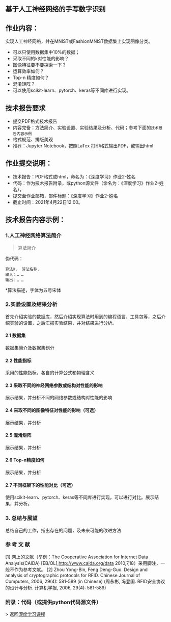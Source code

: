 ## 基于人工神经网络的手写数字识别

## 作业内容：

实现人工神经网络，并在MNIST或FashionMNIST数据集上实现图像分类。

- 可以只使用数据集中10%的数据；
- 采取不同的k对性能的影响？
- 图像特征要不要探索一下？
- 运算效率如何？
- Top-n 精度如何？
- 混淆矩阵？
- 可以使用scikit-learn、pytorch、keras等不同库进行实现。

## 技术报告要求

- 提交PDF格式技术报告
- 内容完备：方法简介、实验设置、实验结果及分析、代码；参考下面的`技术报告内容示例`
- 格式规范、排版美观
- 推荐：Jupyter Notebook，按照LaTex 打印格式输出PDF，或输出html

## 作业提交说明：

- 技术报告：PDF格式或html，命名为：《深度学习》作业2-姓名
- 代码：作为技术报告附录，或python源文件（命名为：《深度学习》作业2-姓名）。
- 提交至作业邮箱，邮件标题：《深度学习》作业2-姓名
- 截止时间：2021年4月22日12:00。






## 技术报告内容示例：

### 1.人工神经网络算法简介

>  算法简介

伪代码：

```
算法X.  算法名称.
输入：… …
输出：… …
```

\*算法描述，字体为五号宋体

### 2.实验设置及结果分析

首先介绍实验的数据库，然后介绍实现算法时用到的编程语言、工具包等，之后介绍实验的设置，之后汇报实验结果，并对结果进行分析。

#### 2.1 数据集

数据集简介及数据集划分

#### 2.2 性能指标

采用的性能指标，各自的计算公式和物理含义

#### 2.3 采取不同的神经网络参数或结构对性能的影响

展示结果，并分析不同的网络参数或结构对性能的影响

#### 2.4 采取不同的图像特征对性能的影响（可选）

展示结果，并分析

#### 2.5 混淆矩阵

展示结果，并分析

#### 2.6 Top-n精度如何

展示结果，并分析

#### 2.7 不同框架下的性能对比（可选）

使用scikit-learn、pytorch、keras等不同库进行实现，可以进行对比。展示结果，并分析。

### 3. 总结与展望

总结自己的工作，指出存在的问题，及未来可能的改进方法

### 参 考 文 献

[1] 网上的文献（举例：The Cooperative Association for Internet Data Analysis(CAIDA) [EB/OL],http://www.caida.org/data 2010,7,18）采用脚注，一般不作为参考文献。
[2] Zhou Yong-Bin, Feng Deng-Guo. Design and analysis of cryptographic protocols for RFID. Chinese Journal of Computers, 2006, 29(4): 581-589 (in Chinese)
(周永彬, 冯登国. RFID安全协议的设计与分析. 计算机学报, 2006, 29(4): 581-589)

### 附录：代码（或提供python代码源文件）



\> 返回[深度学习课程](https://aiart.live/courses/dl.html)
